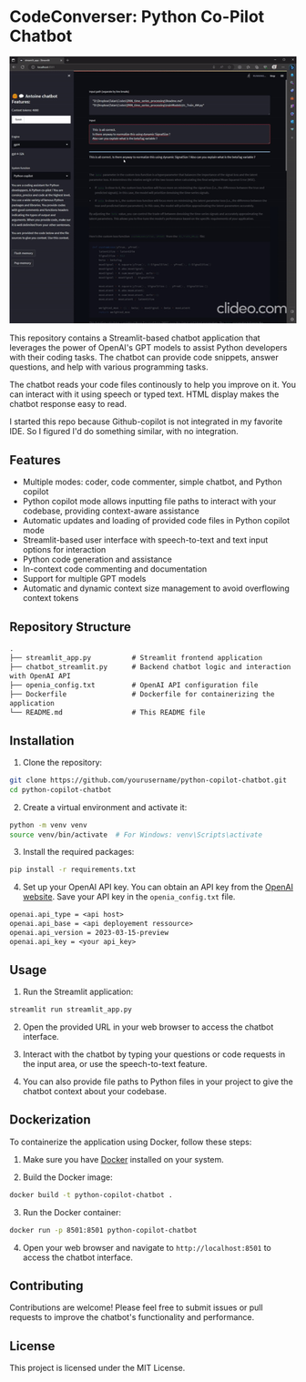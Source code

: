 # CodeConverser: Python Co-Pilot Chatbot

![Python Co-Pilot Chatbot Demo](readmegif.gif)

This repository contains a Streamlit-based chatbot application that leverages the power of OpenAI's GPT models to assist Python developers with their coding tasks. The chatbot can provide code snippets, answer questions, and help with various programming tasks.

The chatbot reads your code files continously to help you improve on it. You can interact with it using speech or typed text. HTML display makes the chatbot response easy to read.

I started this repo because Github-copilot is not integrated in my favorite IDE. So I figured I'd do something similar, with no integration.

## Features

- Multiple modes: coder, code commenter, simple chatbot, and Python copilot
- Python copilot mode allows inputting file paths to interact with your codebase, providing context-aware assistance
- Automatic updates and loading of provided code files in Python copilot mode
- Streamlit-based user interface with speech-to-text and text input options for interaction
- Python code generation and assistance
- In-context code commenting and documentation
- Support for multiple GPT models
- Automatic and dynamic context size management to avoid overflowing context tokens

## Repository Structure

```
.
├── streamlit_app.py          # Streamlit frontend application
├── chatbot_streamlit.py      # Backend chatbot logic and interaction with OpenAI API
├── openia_config.txt         # OpenAI API configuration file
├── Dockerfile                # Dockerfile for containerizing the application
└── README.md                 # This README file
```

## Installation

1. Clone the repository:

```bash
git clone https://github.com/yourusername/python-copilot-chatbot.git
cd python-copilot-chatbot
```

2. Create a virtual environment and activate it:

```bash
python -m venv venv
source venv/bin/activate  # For Windows: venv\Scripts\activate
```

3. Install the required packages:

```bash
pip install -r requirements.txt
```

4. Set up your OpenAI API key. You can obtain an API key from the [OpenAI website](https://beta.openai.com/signup/). Save your API key in the `openia_config.txt` file.

```
openai.api_type = <api host>
openai.api_base = <api deployement ressource>
openai.api_version = 2023-03-15-preview
openai.api_key = <your api_key>
```

## Usage

1. Run the Streamlit application:

```bash
streamlit run streamlit_app.py
```

2. Open the provided URL in your web browser to access the chatbot interface.

3. Interact with the chatbot by typing your questions or code requests in the input area, or use the speech-to-text feature.

4. You can also provide file paths to Python files in your project to give the chatbot context about your codebase.

## Dockerization

To containerize the application using Docker, follow these steps:

1. Make sure you have [Docker](https://www.docker.com/) installed on your system.

2. Build the Docker image:

```bash
docker build -t python-copilot-chatbot .
```

3. Run the Docker container:

```bash
docker run -p 8501:8501 python-copilot-chatbot
```

4. Open your web browser and navigate to `http://localhost:8501` to access the chatbot interface.

## Contributing

Contributions are welcome! Please feel free to submit issues or pull requests to improve the chatbot's functionality and performance.

## License
This project is licensed under the MIT License.
